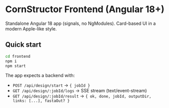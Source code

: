 # CornStructor Frontend (Angular 18+)

Standalone Angular 18 app (signals, no NgModules). Card-based UI in a modern Apple-like style.

## Quick start

```bash
cd frontend
npm i
npm start
```

The app expects a backend with:
- `POST /api/design/start` -> `{ jobId }`
- `GET /api/design/:jobId/logs` -> SSE stream (text/event-stream)
- `GET /api/design/:jobId/result` -> `{ ok, done, jobId, outputDir, links: [...], fastaOut? }`

